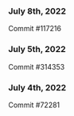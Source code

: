 ### July 8th, 2022

Commit #117216

### July 5th, 2022

Commit #314353


### July 4th, 2022

Commit #72281
